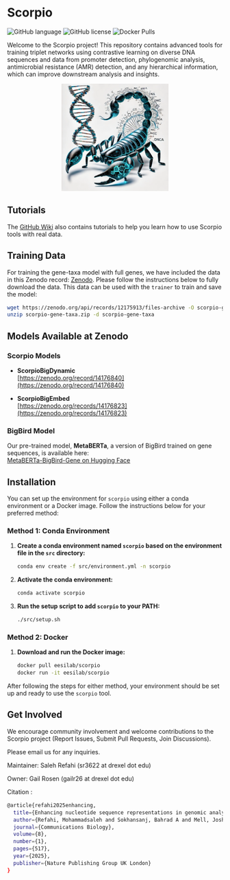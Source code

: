 # Scorpio

![GitHub language](https://img.shields.io/github/languages/top/MsAlEhR/Scorpio)
![GitHub license](https://img.shields.io/github/license/MsAlEhR/Scorpio)
![Docker Pulls](https://img.shields.io/docker/pulls/eesilab/scorpio)

Welcome to the Scorpio project! This repository contains advanced tools for training triplet networks using contrastive learning on diverse DNA sequences and data from promoter detection, phylogenomic analysis, antimicrobial resistance (AMR) detection, and any hierarchical information, which can improve downstream analysis and insights.

<p align="center">
  <img src="scorpio_logo.webp" alt="Scorpio Logo" width="250" height="250">
</p>

## Tutorials

The [GitHub Wiki](https://github.com/MsAlEhR/Scorpio/wiki) also contains tutorials to help you learn how to use Scorpio tools with real data.

## Training Data

For training the gene-taxa model with full genes, we have included the data in this Zenodo record: [Zenodo](https://zenodo.org/records/12964684). Please follow the instructions below to fully download the data. This data can be used with the `trainer` to train and save the model:

```bash
wget https://zenodo.org/api/records/12175913/files-archive -O scorpio-gene-taxa.zip
unzip scorpio-gene-taxa.zip -d scorpio-gene-taxa
```

## Models Available at Zenodo  

### Scorpio Models  
- **ScorpioBigDynamic**  
  [https://zenodo.org/record/14176840](https://zenodo.org/record/14176840)  

- **ScorpioBigEmbed**  
  [https://zenodo.org/records/14176823](https://zenodo.org/records/14176823)  

### BigBird Model  
Our pre-trained model, **MetaBERTa**, a version of BigBird trained on gene sequences, is available here:  
[MetaBERTa-BigBird-Gene on Hugging Face](https://huggingface.co/MsAlEhR/MetaBERTa-bigbird-gene)  


## Installation

You can set up the environment for `scorpio` using either a conda environment or a Docker image. Follow the instructions below for your preferred method:

### Method 1: Conda Environment

1. **Create a conda environment named `scorpio` based on the environment file in the `src` directory:**

    ```bash
    conda env create -f src/environment.yml -n scorpio
    ```

2. **Activate the conda environment:**

    ```bash
    conda activate scorpio
    ```

3. **Run the setup script to add `scorpio` to your PATH:**

    ```bash
    ./src/setup.sh
    ```

### Method 2: Docker

1. **Download and run the Docker image:**

    ```bash
    docker pull eesilab/scorpio
    docker run -it eesilab/scorpio
    ```

After following the steps for either method, your environment should be set up and ready to use the `scorpio` tool.





## Get Involved
We encourage community involvement and welcome contributions to the Scorpio project (Report Issues, Submit Pull Requests, Join Discussions).

Please email us for any inquiries.

Maintainer:
Saleh Refahi (sr3622 at drexel dot edu)

Owner:
Gail Rosen (gailr26 at drexel dot edu)

Citation :
```bash
@article{refahi2025enhancing,
  title={Enhancing nucleotide sequence representations in genomic analysis with contrastive optimization},
  author={Refahi, Mohammadsaleh and Sokhansanj, Bahrad A and Mell, Joshua C and Brown, James R and Yoo, Hyunwoo and Hearne, Gavin and Rosen, Gail L},
  journal={Communications Biology},
  volume={8},
  number={1},
  pages={517},
  year={2025},
  publisher={Nature Publishing Group UK London}
}
```

